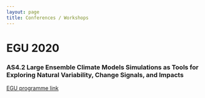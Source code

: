 ```yaml
---
layout: page
title: Conferences / Workshops
---
```


# EGU 2020

### AS4.2 Large Ensemble Climate Models Simulations as Tools for Exploring Natural Variability, Change Signals, and Impacts
[EGU programme link](https://meetingorganizer.copernicus.org/EGU2020/session/36913)

